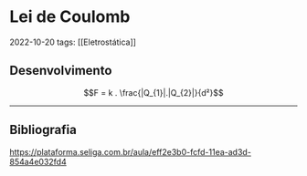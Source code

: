 # Lei de Coulomb
2022-10-20
tags: [[Eletrostática]]

## Desenvolvimento

$$F = k . \frac{|Q_{1}|.|Q_{2}|}{d²}$$


-----------------------------------------------
## Bibliografia

https://plataforma.seliga.com.br/aula/eff2e3b0-fcfd-11ea-ad3d-854a4e032fd4
